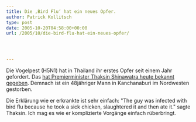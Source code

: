 ```yaml
---
title: Die ‚Bird Flu‘ hat ein neues Opfer.
author: Patrick Kollitsch
type: post
date: 2005-10-20T04:58:00+00:00
url: /2005/10/die-bird-flu-hat-ein-neues-opfer/




---
```

Die Vogelpest (H5N1) hat in Thailand ihr erstes Opfer seit einem Jahr gefordert. Das [hat Premierminister Thaksin Shinawatra heute bekannt gegeben][1]. Demnach ist ein 48j&auml;hriger Mann in Kanchanaburi im Nordwesten gestorben. 

Die Erkl&auml;rung wie er erkrankte ist sehr einfach: "The guy was infected with bird flu because he took a sick chicken, slaughtered it and then ate it." sagte Thaksin. Ich mag es wie er komplizierte Vorg&auml;nge einfach r&uuml;berbringt.

 [1]: http://news.yahoo.com/s/nm/20051020/wl_nm/birdflu_thailand_dc_4
